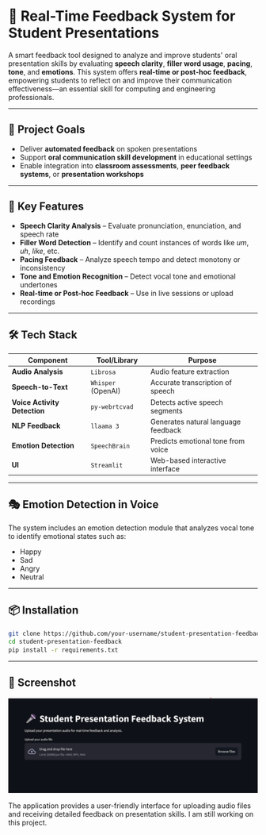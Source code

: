 # 🎤 Real-Time Feedback System for Student Presentations

A smart feedback tool designed to analyze and improve students' oral presentation skills by evaluating **speech clarity**, **filler word usage**, **pacing**, **tone**, and **emotions**. This system offers **real-time or post-hoc feedback**, empowering students to reflect on and improve their communication effectiveness—an essential skill for computing and engineering professionals.

---

## 🚀 Project Goals

- Deliver **automated feedback** on spoken presentations  
- Support **oral communication skill development** in educational settings  
- Enable integration into **classroom assessments**, **peer feedback systems**, or **presentation workshops**

---

## 🎯 Key Features

- **Speech Clarity Analysis** – Evaluate pronunciation, enunciation, and speech rate  
- **Filler Word Detection** – Identify and count instances of words like *um*, *uh*, *like*, etc.  
- **Pacing Feedback** – Analyze speech tempo and detect monotony or inconsistency  
- **Tone and Emotion Recognition** – Detect vocal tone and emotional undertones  
- **Real-time or Post-hoc Feedback** – Use in live sessions or upload recordings  

---

## 🛠️ Tech Stack

| Component                 | Tool/Library          | Purpose                                 |
|--------------------------|-----------------------|-----------------------------------------|
| **Audio Analysis**       | `Librosa`             | Audio feature extraction                |
| **Speech-to-Text**       | `Whisper` (OpenAI)    | Accurate transcription of speech        |
| **Voice Activity Detection** | `py-webrtcvad`     | Detects active speech segments          |
| **NLP Feedback**         | `llaama 3`  | Generates natural language feedback     |
| **Emotion Detection**    | `SpeechBrain`  | Predicts emotional tone from voice |
| **UI**                   | `Streamlit` | Web-based interactive interface      |

---

## 🎭 Emotion Detection in Voice

The system includes an emotion detection module that analyzes vocal tone to identify emotional states such as:

- Happy
- Sad
- Angry
- Neutral


---

## 📦 Installation

```bash
git clone https://github.com/your-username/student-presentation-feedback.git
cd student-presentation-feedback
pip install -r requirements.txt
```

---

## 📸 Screenshot

![Application Screenshot](Gallery/screen.png)

The application provides a user-friendly interface for uploading audio files and receiving detailed feedback on presentation skills. I am still working on this project.
